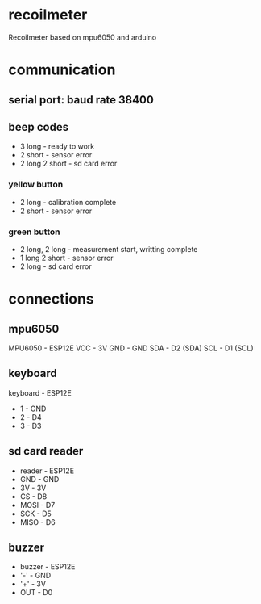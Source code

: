 # recoilmeter
Recoilmeter based on mpu6050 and arduino

# communication

## serial port: baud rate 38400

## beep codes
- 3 long           - ready to work
- 2 short          - sensor error
- 2 long 2 short   - sd card error

### yellow button
- 2 long            - calibration complete
- 2 short           - sensor error

### green button
- 2 long, 2 long    - measurement start, writting complete
- 1 long 2 short    - sensor error
- 2 long            - sd card error

# connections

## mpu6050

MPU6050	-	ESP12E
VCC		-	3V
GND		-	GND
SDA		-	D2 (SDA)
SCL		- 	D1 (SCL)


## keyboard
keyboard	-	ESP12E
- 1			-	GND
- 2			-	D4
- 3			-	D3

## sd card reader
- reader  - ESP12E
- GND     - GND
- 3V      - 3V
- CS      - D8 
- MOSI    - D7
- SCK     - D5
- MISO    - D6

## buzzer
- buzzer  - ESP12E
- '-'     - GND
- '+'     - 3V
- OUT     - D0
